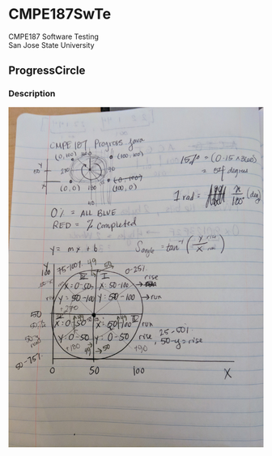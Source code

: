 # CMPE187SwTe
CMPE187 Software Testing  
San Jose State University

## ProgressCircle

### Description
![Alt text](images/progCircleSketch.jpg?raw=true "Title")
